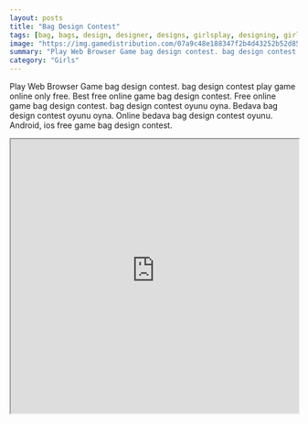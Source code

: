 ```yaml
---
layout: posts
title: "Bag Design Contest"
tags: [bag, bags, design, designer, designs, girlsplay, designing, girlsdressup, free, online, games, oyna, game, free, games, play, play, games]
image: "https://img.gamedistribution.com/07a9c48e188347f2b4d43252b52d8550-512x384.jpeg"
summary: "Play Web Browser Game bag design contest. bag design contest play game online only free. Best free online game bag design contest. Free online game bag design contest. bag design contest oyunu oyna. Bedava bag design contest oyunu oyna. Online bedava bag design contest oyunu. Android, ios free game bag design contest."
category: "Girls"
---
```


Play Web Browser Game bag design contest. bag design contest play game online only free. Best free online game bag design contest. Free online game bag design contest. bag design contest oyunu oyna. Bedava bag design contest oyunu oyna. Online bedava bag design contest oyunu. Android, ios free game bag design contest.

<iframe width="100%" height="480px;" src="https://html5.gamedistribution.com/07a9c48e188347f2b4d43252b52d8550/"></iframe>